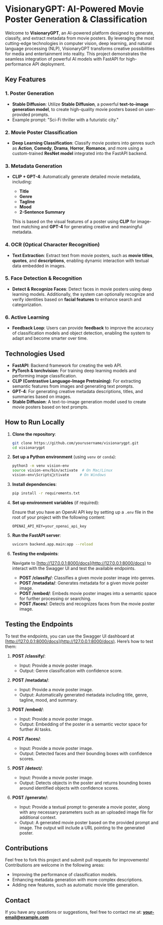 # VisionaryGPT: AI-Powered Movie Poster Generation & Classification

Welcome to  **VisionaryGPT**, an AI-powered platform designed to generate, classify, and extract metadata from movie posters. By leveraging the most cutting-edge technologies in computer vision, deep learning, and natural language processing (NLP), VisionaryGPT transforms creative possibilities for media and entertainment into reality. This project demonstrates the seamless integration of powerful AI models with FastAPI for high-performance API deployment.


## Key Features
### **1. Poster Generation**
- **Stable Diffusion**: Utilize **Stable Diffusion**, a powerful **text-to-image generation model**, to create high-quality movie posters based on user-provided prompts.
- Example prompt: "Sci-Fi thriller with a futuristic city."

### **2. Movie Poster Classification**
- **Deep Learning Classification**: Classify movie posters into genres such as **Action**, **Comedy**, **Drama**, **Horror**, **Romance**, and more using a custom-trained **ResNet model** integrated into the FastAPI backend.

### **3. Metadata Generation**
- **CLIP + GPT-4**: Automatically generate detailed movie metadata, including:
    - **Title**
    - **Genre**
    - **Tagline**
    - **Mood**
    - **2-Sentence Summary**
  
  This is based on the visual features of a poster using **CLIP** for image-text matching and **GPT-4** for generating creative and meaningful metadata.

### **4. OCR (Optical Character Recognition)**
- **Text Extraction**: Extract text from movie posters, such as **movie titles**, **quotes**, and **descriptions**, enabling dynamic interaction with textual data embedded in images.

### **5. Face Detection & Recognition**
- **Detect & Recognize Faces**: Detect faces in movie posters using deep learning models. Additionally, the system can optionally recognize and verify identities based on **facial features** to enhance search and categorization.

### **6. Active Learning**
- **Feedback Loop**: Users can provide **feedback** to improve the accuracy of classification models and object detection, enabling the system to adapt and become smarter over time.



## Technologies Used
- **FastAPI**: Backend framework for creating the web API.
- **PyTorch & torchvision**: For training deep learning models and performing image classification.
- **CLIP (Contrastive Language-Image Pretraining)**: For extracting semantic features from images and generating text prompts.
- **GPT-4**: For generating creative metadata descriptions, titles, and summaries based on images.
- **Stable Diffusion**: A text-to-image generation model used to create movie posters based on text prompts.

## How to Run Locally

1. **Clone the repository**:

   ```bash
   git clone https://github.com/yourusername/visionarygpt.git
   cd visionarygpt
   ```

2. **Set up a Python environment** (using `venv` or `conda`):

   ```bash
   python3 -m venv vision-env
   source vision-env/bin/activate  # On Mac/Linux
   vision-env\Scriptsctivate     # On Windows
   ```

3. **Install dependencies**:

   ```bash
   pip install -r requirements.txt
   ```

4. **Set up environment variables** (if required):

   Ensure that you have an OpenAI API key by setting up a `.env` file in the root of your project with the following content:

   ```
   OPENAI_API_KEY=your_openai_api_key
   ```

5. **Run the FastAPI server**:

   ```bash
   uvicorn backend.app.main:app --reload
   ```

6. **Testing the endpoints**:

   Navigate to [http://127.0.0.1:8000/docs](http://127.0.0.1:8000/docs) to interact with the Swagger UI and test the available endpoints.

   - **POST /classify/**: Classifies a given movie poster image into genres.
   - **POST /metadata/**: Generates metadata for a given movie poster image.
   - **POST /embed/**: Embeds movie poster images into a semantic space for further processing or searching.
   - **POST /faces/**: Detects and recognizes faces from the movie poster image.

## Testing the Endpoints
To test the endpoints, you can use the Swagger UI dashboard at [http://127.0.0.1:8000/docs](http://127.0.0.1:8000/docs). Here’s how to test them:

1. **POST /classify/**:
   - Input: Provide a movie poster image.
   - Output: Genre classification with confidence score.

2. **POST /metadata/**:
   - Input: Provide a movie poster image.
   - Output: Automatically generated metadata including title, genre, tagline, mood, and summary.

3. **POST /embed/**:
   - Input: Provide a movie poster image.
   - Output: Embedding of the poster in a semantic vector space for further AI tasks.

4. **POST /faces/**:
   - Input: Provide a movie poster image.
   - Output: Detected faces and their bounding boxes with confidence scores.

5. **POST /detect/**:
   - Input: Provide a movie poster image.
   - Output: Detects objects in the poster and returns bounding boxes around identified objects with confidence scores.
  
5. **POST /generate/**:
   - Input: Provide a textual prompt to generate a movie poster, along with any necessary parameters such as an uploaded image 
     file for additional context.
   - Output: A generated movie poster based on the provided prompt and image. The output will include a URL pointing to the 
   generated poster.

## Contributions
Feel free to fork this project and submit pull requests for improvements! Contributions are welcome in the following areas:
- Improving the performance of classification models.
- Enhancing metadata generation with more complex descriptions.
- Adding new features, such as automatic movie title generation.

## Contact
If you have any questions or suggestions, feel free to contact me at: **your-email@example.com**

